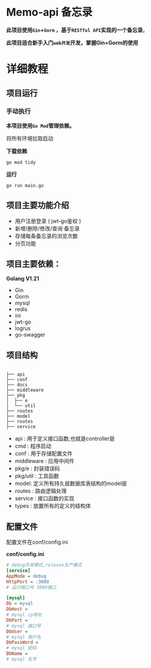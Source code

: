 # Memo-api 备忘录

**此项目使用`Gin`+`Gorm` ，基于`RESTful API`实现的一个备忘录**。

**此项目适合新手入门`web开发`开发，掌握Gin+Gorm的使用**
# 详细教程

## 项目运行
### 手动执行
**本项目使用`Go Mod`管理依赖。**

将所有环境拉取启动

**下载依赖**

```shell
go mod tidy
```

**运行**

```shell
go run main.go
```

## 项目主要功能介绍

- 用户注册登录 ( jwt-go鉴权 )
- 新增/删除/修改/查询 备忘录
- 存储每条备忘录的浏览次数
- 分页功能


## 项目主要依赖：

**Golang V1.21**

- Gin
- Gorm
- mysql
- redis
- ini
- jwt-go
- logrus
- go-swagger

## 项目结构

```shell

├── api
├── conf
├── docs
├── middleware
├── pkg
│  ├── e
│  └── util
├── routes
├── model
├── routes
├── service
```

- api : 用于定义接口函数,也就是controller层
- cmd : 程序启动
- conf : 用于存储配置文件
- middleware : 应用中间件
- pkg/e : 封装错误码
- pkg/util : 工具函数
- model: 定义所有持久层数据库表结构的model层
- routes : 路由逻辑处理
- service : 接口函数的实现
- types : 放置所有的定义的结构体

## 配置文件
配置文件在conf/config.ini

**conf/config.ini**
```ini
# debug开发模式,release生产模式
[service]
AppMode = debug
HttpPort = :3000
# 运行端口号 3000端口

[mysql]
Db = mysql
DbHost =
# mysql ip地址
DbPort = 
# mysql 端口号
DbUser = 
# mysql 用户名
DbPassWord = 
# mysql 密码
DbName = 
# mysql 名字
```